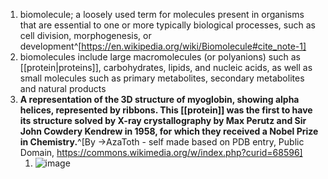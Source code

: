 1. biomolecule; a loosely used term for molecules present in organisms that are essential to one or more typically biological processes, such as cell division, morphogenesis, or development^[https://en.wikipedia.org/wiki/Biomolecule#cite_note-1]
2. biomolecules include large macromolecules (or polyanions) such as [[protein|proteins]], carbohydrates, lipids, and nucleic acids, as well as small molecules such as primary metabolites, secondary metabolites and natural products
3. **A representation of the 3D structure of myoglobin, showing alpha helices, represented by ribbons. This [[protein]] was the first to have its structure solved by X-ray crystallography by Max Perutz and Sir John Cowdery Kendrew in 1958, for which they received a Nobel Prize in Chemistry.**^[By →AzaToth - self made based on PDB entry, Public Domain, https://commons.wikimedia.org/w/index.php?curid=68596]
	1. ![image](https://upload.wikimedia.org/wikipedia/commons/thumb/6/60/Myoglobin.png/474px-Myoglobin.png)